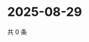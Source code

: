 # 2025-08-29

共 0 条

<!-- BEGIN ZHIHUVIDEO -->
<!-- 最后更新时间 Fri Aug 29 2025 06:10:42 GMT+0800 (China Standard Time) -->

<!-- END ZHIHUVIDEO -->
